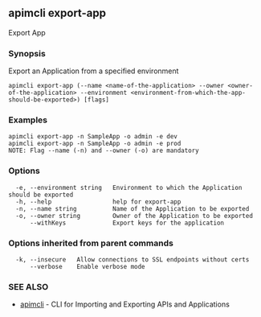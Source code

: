 ## apimcli export-app

Export App

### Synopsis


Export an Application from a specified  environment

```
apimcli export-app (--name <name-of-the-application> --owner <owner-of-the-application> --environment <environment-from-which-the-app-should-be-exported>) [flags]
```

### Examples

```
apimcli export-app -n SampleApp -o admin -e dev
apimcli export-app -n SampleApp -o admin -e prod
NOTE: Flag --name (-n) and --owner (-o) are mandatory
```

### Options

```
  -e, --environment string   Environment to which the Application should be exported
  -h, --help                 help for export-app
  -n, --name string          Name of the Application to be exported
  -o, --owner string         Owner of the Application to be exported
      --withKeys             Export keys for the application
```

### Options inherited from parent commands

```
  -k, --insecure   Allow connections to SSL endpoints without certs
      --verbose    Enable verbose mode
```

### SEE ALSO
* [apimcli](apimcli.md)	 - CLI for Importing and Exporting APIs and Applications

